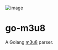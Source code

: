![image](https://github.com/globocom/go-m3u8/actions/workflows/go.yml/badge.svg)
# go-m3u8

A Golang [m3u8](https://tools.ietf.org/html/rfc8216) parser.


